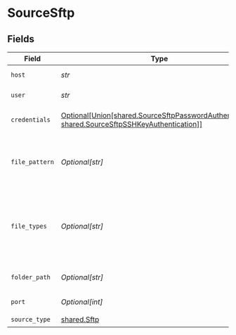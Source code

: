 # SourceSftp


## Fields

| Field                                                                                                                                              | Type                                                                                                                                               | Required                                                                                                                                           | Description                                                                                                                                        | Example                                                                                                                                            |
| -------------------------------------------------------------------------------------------------------------------------------------------------- | -------------------------------------------------------------------------------------------------------------------------------------------------- | -------------------------------------------------------------------------------------------------------------------------------------------------- | -------------------------------------------------------------------------------------------------------------------------------------------------- | -------------------------------------------------------------------------------------------------------------------------------------------------- |
| `host`                                                                                                                                             | *str*                                                                                                                                              | :heavy_check_mark:                                                                                                                                 | The server host address                                                                                                                            | www.host.com                                                                                                                                       |
| `user`                                                                                                                                             | *str*                                                                                                                                              | :heavy_check_mark:                                                                                                                                 | The server user                                                                                                                                    |                                                                                                                                                    |
| `credentials`                                                                                                                                      | [Optional[Union[shared.SourceSftpPasswordAuthentication, shared.SourceSftpSSHKeyAuthentication]]](../../models/shared/sourcesftpauthentication.md) | :heavy_minus_sign:                                                                                                                                 | The server authentication method                                                                                                                   |                                                                                                                                                    |
| `file_pattern`                                                                                                                                     | *Optional[str]*                                                                                                                                    | :heavy_minus_sign:                                                                                                                                 | The regular expression to specify files for sync in a chosen Folder Path                                                                           | log-([0-9]{4})([0-9]{2})([0-9]{2}) - This will filter files which  `log-yearmmdd`                                                                  |
| `file_types`                                                                                                                                       | *Optional[str]*                                                                                                                                    | :heavy_minus_sign:                                                                                                                                 | Coma separated file types. Currently only 'csv' and 'json' types are supported.                                                                    | csv,json                                                                                                                                           |
| `folder_path`                                                                                                                                      | *Optional[str]*                                                                                                                                    | :heavy_minus_sign:                                                                                                                                 | The directory to search files for sync                                                                                                             | /logs/2022                                                                                                                                         |
| `port`                                                                                                                                             | *Optional[int]*                                                                                                                                    | :heavy_minus_sign:                                                                                                                                 | The server port                                                                                                                                    | 22                                                                                                                                                 |
| `source_type`                                                                                                                                      | [shared.Sftp](../../models/shared/sftp.md)                                                                                                         | :heavy_check_mark:                                                                                                                                 | N/A                                                                                                                                                |                                                                                                                                                    |